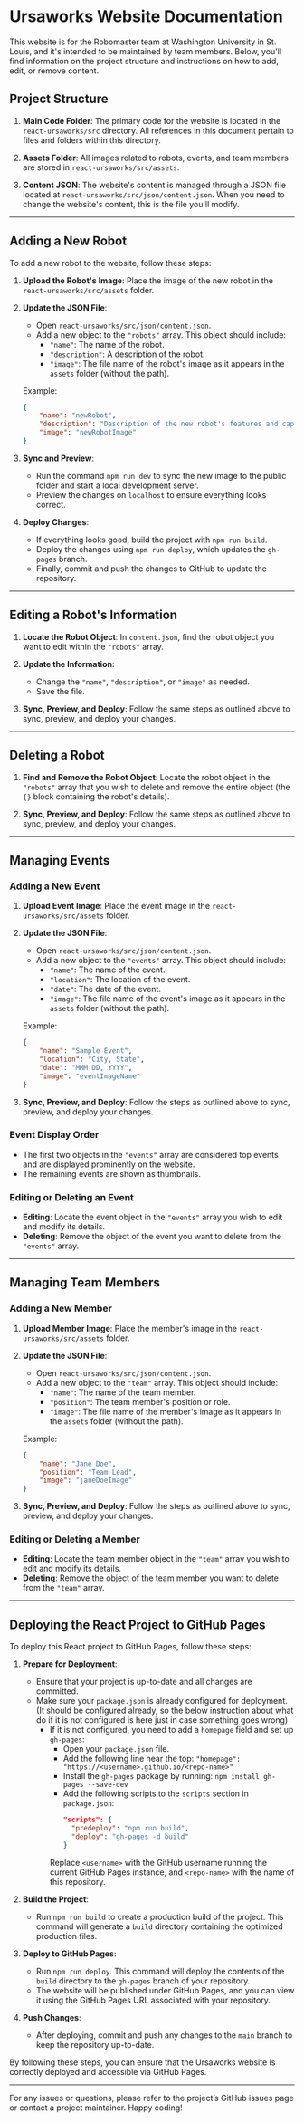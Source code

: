 
# Ursaworks Website Documentation

This website is for the Robomaster team at Washington University in St. Louis, and it's intended to be maintained by team members. Below, you'll find information on the project structure and instructions on how to add, edit, or remove content.

## Project Structure

1. **Main Code Folder**: The primary code for the website is located in the `react-ursaworks/src` directory. All references in this document pertain to files and folders within this directory.

2. **Assets Folder**: All images related to robots, events, and team members are stored in `react-ursaworks/src/assets`.

3. **Content JSON**: The website's content is managed through a JSON file located at `react-ursaworks/src/json/content.json`. When you need to change the website's content, this is the file you'll modify.

---

## Adding a New Robot

To add a new robot to the website, follow these steps:

1. **Upload the Robot's Image**: Place the image of the new robot in the `react-ursaworks/src/assets` folder.

2. **Update the JSON File**:
   - Open `react-ursaworks/src/json/content.json`.
   - Add a new object to the `"robots"` array. This object should include:
     - `"name"`: The name of the robot.
     - `"description"`: A description of the robot.
     - `"image"`: The file name of the robot's image as it appears in the `assets` folder (without the path).

   Example:
   ```json
   {
       "name": "newRobot",
       "description": "Description of the new robot's features and capabilities.",
       "image": "newRobotImage"
   }
   ```

3. **Sync and Preview**:
   - Run the command `npm run dev` to sync the new image to the public folder and start a local development server.
   - Preview the changes on `localhost` to ensure everything looks correct.

4. **Deploy Changes**:
   - If everything looks good, build the project with `npm run build`.
   - Deploy the changes using `npm run deploy`, which updates the `gh-pages` branch.
   - Finally, commit and push the changes to GitHub to update the repository.

---

## Editing a Robot's Information

1. **Locate the Robot Object**: In `content.json`, find the robot object you want to edit within the `"robots"` array.

2. **Update the Information**:
   - Change the `"name"`, `"description"`, or `"image"` as needed. 
   - Save the file.

3. **Sync, Preview, and Deploy**: Follow the same steps as outlined above to sync, preview, and deploy your changes.

---

## Deleting a Robot

1. **Find and Remove the Robot Object**: Locate the robot object in the `"robots"` array that you wish to delete and remove the entire object (the `{}` block containing the robot's details).

2. **Sync, Preview, and Deploy**: Follow the same steps as outlined above to sync, preview, and deploy your changes.

---

## Managing Events

### Adding a New Event

1. **Upload Event Image**: Place the event image in the `react-ursaworks/src/assets` folder.

2. **Update the JSON File**:
   - Open `react-ursaworks/src/json/content.json`.
   - Add a new object to the `"events"` array. This object should include:
     - `"name"`: The name of the event.
     - `"location"`: The location of the event.
     - `"date"`: The date of the event.
     - `"image"`: The file name of the event's image as it appears in the `assets` folder (without the path).

   Example:
   ```json
   {
       "name": "Sample Event",
       "location": "City, State",
       "date": "MMM DD, YYYY",
       "image": "eventImageName"
   }
   ```

3. **Sync, Preview, and Deploy**: Follow the steps as outlined above to sync, preview, and deploy your changes.

### Event Display Order

- The first two objects in the `"events"` array are considered top events and are displayed prominently on the website.
- The remaining events are shown as thumbnails.

### Editing or Deleting an Event

- **Editing**: Locate the event object in the `"events"` array you wish to edit and modify its details.
- **Deleting**: Remove the object of the event you want to delete from the `"events"` array.

---

## Managing Team Members

### Adding a New Member

1. **Upload Member Image**: Place the member's image in the `react-ursaworks/src/assets` folder.

2. **Update the JSON File**:
   - Open `react-ursaworks/src/json/content.json`.
   - Add a new object to the `"team"` array. This object should include:
     - `"name"`: The name of the team member.
     - `"position"`: The team member's position or role.
     - `"image"`: The file name of the member's image as it appears in the `assets` folder (without the path).

   Example:
   ```json
   {
       "name": "Jane Doe",
       "position": "Team Lead",
       "image": "janeDoeImage"
   }
   ```

3. **Sync, Preview, and Deploy**: Follow the steps as outlined above to sync, preview, and deploy your changes.

### Editing or Deleting a Member

- **Editing**: Locate the team member object in the `"team"` array you wish to edit and modify its details.
- **Deleting**: Remove the object of the team member you want to delete from the `"team"` array.

---

## Deploying the React Project to GitHub Pages

To deploy this React project to GitHub Pages, follow these steps:

1. **Prepare for Deployment**:
   - Ensure that your project is up-to-date and all changes are committed.
   - Make sure your `package.json` is already configured for deployment. (It should be configured already, so the below instruction about what do if it is not configured is here just in case something goes wrong)
     - If it is not configured, you need to add a `homepage` field and set up `gh-pages`:
       - Open your `package.json` file.
       - Add the following line near the top: `"homepage": "https://<username>.github.io/<repo-name>"`
       - Install the `gh-pages` package by running: `npm install gh-pages --save-dev`
       - Add the following scripts to the `scripts` section in `package.json`:
         ```json
         "scripts": {
           "predeploy": "npm run build",
           "deploy": "gh-pages -d build"
         }
         ```
       Replace `<username>` with the GitHub username running the current GitHub Pages instance, and `<repo-name>` with the name of this repository.

2. **Build the Project**:
   - Run `npm run build` to create a production build of the project. This command will generate a `build` directory containing the optimized production files.

3. **Deploy to GitHub Pages**:
   - Run `npm run deploy`. This command will deploy the contents of the `build` directory to the `gh-pages` branch of your repository.
   - The website will be published under GitHub Pages, and you can view it using the GitHub Pages URL associated with your repository.

4. **Push Changes**:
   - After deploying, commit and push any changes to the `main` branch to keep the repository up-to-date.

By following these steps, you can ensure that the Ursaworks website is correctly deployed and accessible via GitHub Pages.

---

For any issues or questions, please refer to the project’s GitHub issues page or contact a project maintainer. Happy coding! 
